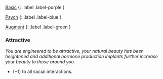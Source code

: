 
[Basic](Game/Basic-List)
{: .label .label-purple }

[Psych](Game/Psych)
{: .label .label-blue }

[Augment](Game/Advancement-List?Augment=true)
{: .label .label-green }
### Attractive
*You are engineered to be attractive, your natural beauty has been heightened and additional hormone production implants further increase your beauty to those around you.*
* (+1) to all social interactions.

